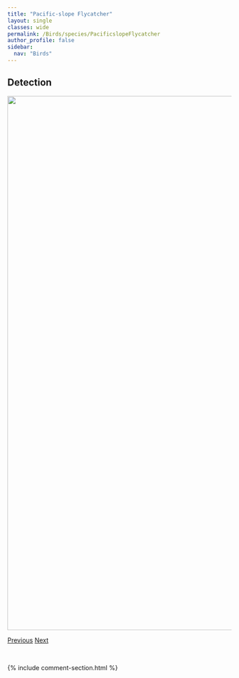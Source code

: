 ```yaml
---
title: "Pacific-slope Flycatcher"
layout: single
classes: wide
permalink: /Birds/species/PacificslopeFlycatcher
author_profile: false
sidebar:
  nav: "Birds"
---
```


<h2>Detection</h2>

<a href="https://drive.google.com/uc?export=view&id=1J9Y42MlI2K8QIK9QgAIS0ymWRTAqDH5R">
<img src="https://drive.google.com/uc?export=view&id=1J9Y42MlI2K8QIK9QgAIS0ymWRTAqDH5R" height = "1200" width = "800">
</a>


<a href="/DevelopmentWebsite/Birds/species/PrairieFalcon" class="pagination--pager" title="Falco mexicanus">Previous</a> <a href="/DevelopmentWebsite/Birds/species/PurpleFinch" class="pagination--pager" title="Carpodacus purpureus">Next</a>

<p>&nbsp;</p>

{% include comment-section.html %}
